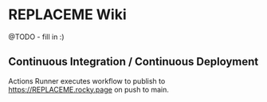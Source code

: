 # REPLACEME Wiki

@TODO - fill in :)

## Continuous Integration / Continuous Deployment

Actions Runner executes workflow to publish to https://REPLACEME.rocky.page on push to main.
